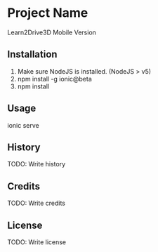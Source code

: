 # Project Name

Learn2Drive3D Mobile Version

## Installation

1. Make sure NodeJS is installed. (NodeJS > v5)
2. npm install -g ionic@beta
3. npm install

## Usage

ionic serve

## History

TODO: Write history

## Credits

TODO: Write credits

## License

TODO: Write license